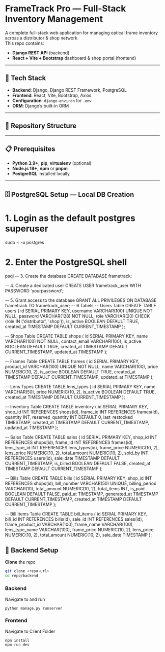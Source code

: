 # FrameTrack Pro — Full-Stack Inventory Management

A complete full-stack web application for managing optical frame inventory across a distributor & shop network.  
This repo contains:

- **Django REST API** (backend)  
- **React + Vite + Bootstrap** dashboard & shop portal (frontend)  

---

## 🚀 Tech Stack

- **Backend**: Django, Django REST Framework, PostgreSQL  
- **Frontend**: React, Vite, Bootstrap, Axios  
- **Configuration**: `django-environ` for `.env`  
- **ORM**: Django’s built-in ORM  

---

## 📁 Repository Structure


---

## 📋 Prerequisites

- **Python 3.9+**, **pip**, **virtualenv** (optional)  
- **Node.js 18+**, **npm** or **pnpm**  
- **PostgreSQL** installed locally  

---

## 🗄️ PostgreSQL Setup — Local DB Creation

# 1. Login as the default postgres superuser
sudo -i -u postgres

# 2. Enter the PostgreSQL shell
psql
-- 3. Create the database
CREATE DATABASE frametrack;

-- 4. Create a dedicated user
CREATE USER frametrack_user WITH PASSWORD 'yourpassword';

-- 5. Grant access to the database
GRANT ALL PRIVILEGES ON DATABASE frametrack TO frametrack_user;
-- 6 Tabels
-- Users Table
CREATE TABLE users (
    id SERIAL PRIMARY KEY,
    username VARCHAR(100) UNIQUE NOT NULL,
    password VARCHAR(128) NOT NULL,
    role VARCHAR(20) CHECK (role IN ('distributor', 'shop')),
    is_active BOOLEAN DEFAULT TRUE,
    created_at TIMESTAMP DEFAULT CURRENT_TIMESTAMP
);

-- Shops Table
CREATE TABLE shops (
    id SERIAL PRIMARY KEY,
    name VARCHAR(100) NOT NULL,
    contact_email VARCHAR(100),
    is_active BOOLEAN DEFAULT TRUE,
    created_at TIMESTAMP DEFAULT CURRENT_TIMESTAMP,
    updated_at TIMESTAMP
);

-- Frames Table
CREATE TABLE frames (
    id SERIAL PRIMARY KEY,
    product_id VARCHAR(100) UNIQUE NOT NULL,
    name VARCHAR(100),
    price NUMERIC(10, 2),
    is_active BOOLEAN DEFAULT TRUE,
    created_at TIMESTAMP DEFAULT CURRENT_TIMESTAMP,
    updated_at TIMESTAMP
);

-- Lens Types
CREATE TABLE lens_types (
    id SERIAL PRIMARY KEY,
    name VARCHAR(50),
    price NUMERIC(10, 2),
    is_active BOOLEAN DEFAULT TRUE,
    created_at TIMESTAMP DEFAULT CURRENT_TIMESTAMP
);

-- Inventory Table
CREATE TABLE inventory (
    id SERIAL PRIMARY KEY,
    shop_id INT REFERENCES shops(id),
    frame_id INT REFERENCES frames(id),
    quantity INT,
    reserved_quantity INT DEFAULT 0,
    last_restocked TIMESTAMP,
    created_at TIMESTAMP DEFAULT CURRENT_TIMESTAMP,
    updated_at TIMESTAMP
);

-- Sales Table
CREATE TABLE sales (
    id SERIAL PRIMARY KEY,
    shop_id INT REFERENCES shops(id),
    frame_id INT REFERENCES frames(id),
    lens_type_id INT REFERENCES lens_types(id),
    frame_price NUMERIC(10, 2),
    lens_price NUMERIC(10, 2),
    total_amount NUMERIC(10, 2),
    sold_by INT REFERENCES users(id),
    sale_date TIMESTAMP DEFAULT CURRENT_TIMESTAMP,
    is_billed BOOLEAN DEFAULT FALSE,
    created_at TIMESTAMP DEFAULT CURRENT_TIMESTAMP
);

-- Bills Table
CREATE TABLE bills (
    id SERIAL PRIMARY KEY,
    shop_id INT REFERENCES shops(id),
    bill_number VARCHAR(50) UNIQUE,
    billing_period VARCHAR(10),
    total_amount NUMERIC(10, 2),
    total_items INT,
    is_paid BOOLEAN DEFAULT FALSE,
    paid_at TIMESTAMP,
    generated_at TIMESTAMP DEFAULT CURRENT_TIMESTAMP,
    created_at TIMESTAMP DEFAULT CURRENT_TIMESTAMP
);

-- Bill Items Table
CREATE TABLE bill_items (
    id SERIAL PRIMARY KEY,
    bill_id INT REFERENCES bills(id),
    sale_id INT REFERENCES sales(id),
    frame_product_id VARCHAR(100),
    frame_name VARCHAR(100),
    lens_type_name VARCHAR(100),
    frame_price NUMERIC(10, 2),
    lens_price NUMERIC(10, 2),
    total_amount NUMERIC(10, 2),
    sale_date TIMESTAMP
);



## 🔧 Backend Setup

 **Clone** the repo  
   ```bash
   git clone <repo-url>
   cd repo/backend
```

### Backend
Navigate to and run

``` 
python manage.py runserver
 ```

### Frontend
Navigate to Client Folder 
```
npm install
npm run dev
```

